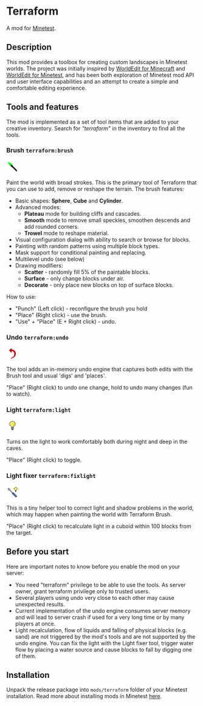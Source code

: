 # Terraform 

A mod for [Minetest](https://www.minetest.net/).

## Description

This mod provides a toolbox for creating custom landscapes in Minetest worlds.
The project was initially inspired by [WorldEdit for Minecraft](https://enginehub.org/worldedit/)
and [WorldEdit for Minetest](https://github.com/Uberi/Minetest-WorldEdit), and has been
both exploration of Minetest mod API and user interface capabilities and an attempt to
create a simple and comfortable editing experience.

## Tools and features

The mod is implemented as a set of tool items that are added to your creative inventory.
Search for _"terraform"_ in the inventory to find all the tools.

### Brush `terraform:brush`

![(brush icon)](images/terraform_tool_brush_green.png "Brush tool icon") 

Paint the world with broad strokes. This is the primary tool of Terraform that
you can use to add, remove or reshape the terrain. The brush features:

* Basic shapes: **Sphere**, **Cube** and **Cylinder**.
* Advanced modes:
  * **Plateau** mode for building cliffs and cascades.
  * **Smooth** mode to remove small speckles, smoothen descends and add rounded corners.
  * **Trowel** mode to reshape material.
* Visual configuration dialog with ability to search or browse for blocks.
* Painting with random patterns using multiple block types.
* Mask support for conditional painting and replacing.
* Multilevel undo (see below)
* Drawing modifiers:
  * **Scatter** - randomly fill 5% of the paintable blocks.
  * **Surface** - only change blocks under air.
  * **Decorate** - only place new blocks on top of surface blocks.

How to use:

* "Punch" (Left click) - reconfigure the brush you hold
* "Place" (Right click) - use the brush.
* "Use" + "Place" (E + Right click) - undo.

### Undo `terraform:undo`

![(undo icon)](textures/terraform_tool_undo.png "Undo tool icon") 

The tool adds an in-memory undo engine that captures both edits with the Brush tool and
usual 'digs' and 'places'.

"Place" (Right click) to undo one change, hold to undo many changes (fun to watch).

### Light `terraform:light`

![(light icon)](textures/terraform_tool_light.png "Light tool icon") 

Turns on the light to work comfortably both during night and deep in the caves.

"Place" (Right click) to toggle.

### Light fixer `terraform:fixlight`

![(light fixer icon)](textures/terraform_tool_fix_light.png "Light fixer tool icon") 

This is a tiny helper tool to correct light and shadow problems in the world, which may happen when painting the world with Terraform Brush.

"Place" (Right click) to recalculate light in a cuboid within 100 blocks from the target.

## Before you start

Here are important notes to know before you enable the mod on your server:

* You need "terraform" privilege to be able to use the tools. As server owner, grant
  terraform privilege only to trusted users.
* Several players using undo very close to each other may cause unexpected results.
* Current implementation of the undo engine consumes server memory and will lead
  to server crash if used for a very long time or by many players at once.
* Light recalculation, flow of liquids and falling of physical blocks (e.g. sand) are
  not triggered by the mod's tools and are not supported by the undo engine.
	You can fix the light with the Light fixer tool, trigger water flow by placing a water
	source and cause blocks to fall by digging one of them.

## Installation

Unpack the release package into `mods/terraform` folder of your Minetest installation.
Read more about installing mods in Minetest [here](https://wiki.minetest.net/Installing_Mods).

